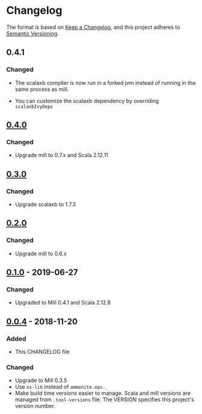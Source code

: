 # Changelog

The format is based on [Keep a Changelog](https://keepachangelog.com/en/1.0.0/),
and this project adheres to [Semantic Versioning](https://semver.org/spec/v2.0.0.html).

## 0.4.1

### Changed

- The scalaxb compiler is now run in a forked jvm
  instead of running in the same process as mill.

- You can customize the scalaxb dependency by
  overriding `scalaxbIvyDeps`


## [0.4.0]

### Changed
- Upgrade mill to 0.7.x and Scala 2.12.11

## [0.3.0]

### Changed
- Upgrade scalaxb to 1.7.3

## [0.2.0]

### Changed
- Upgrade mill to 0.6.x

## [0.1.0] - 2019-06-27

### Changed
- Upgraded to Mill 0.4.1 and Scala 2.12.8

## [0.0.4] - 2018-11-20

### Added
- This CHANGELOG file

### Changed
- Upgrade to Mill 0.3.5
- Use `os-lib` instead of `ammonite.ops._`
- Make build time versions easier to manage.
  Scala and mill versions are managed from `.tool-versions` file.
  The VERSION specifies this project's version number.

[Unreleased]: https://github.com/vic/mill-scalaxb/compare/0.4.1...HEAD
[0.4.1]: https://github.com/vic/mill-scalaxb/compare/0.3.0...0.4.1
[0.4.0]: https://github.com/vic/mill-scalaxb/compare/0.3.0...0.4.0
[0.3.0]: https://github.com/vic/mill-scalaxb/compare/0.2.0...0.3.0
[0.2.0]: https://github.com/vic/mill-scalaxb/compare/0.1.0...0.2.0
[0.1.0]: https://github.com/vic/mill-scalaxb/compare/0.0.4...0.1.0
[0.0.4]: https://github.com/vic/mill-scalaxb/compare/0.0.3...0.0.4
